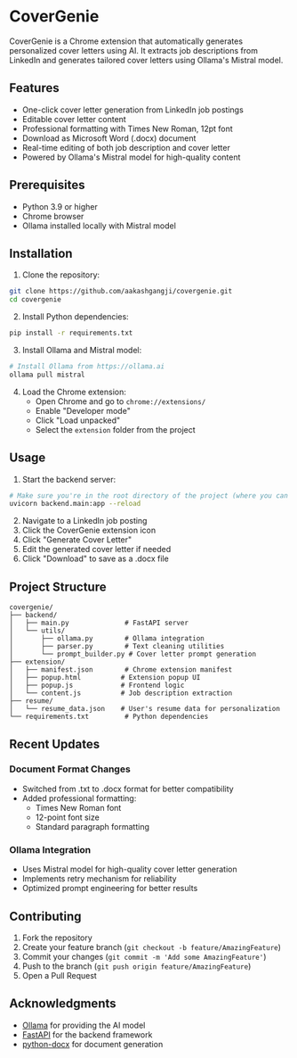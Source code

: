# CoverGenie

CoverGenie is a Chrome extension that automatically generates personalized cover letters using AI. It extracts job descriptions from LinkedIn and generates tailored cover letters using Ollama's Mistral model.

## Features

- One-click cover letter generation from LinkedIn job postings
- Editable cover letter content
- Professional formatting with Times New Roman, 12pt font
- Download as Microsoft Word (.docx) document
- Real-time editing of both job description and cover letter
- Powered by Ollama's Mistral model for high-quality content

## Prerequisites

- Python 3.9 or higher
- Chrome browser
- Ollama installed locally with Mistral model

## Installation

1. Clone the repository:
```bash
git clone https://github.com/aakashgangji/covergenie.git
cd covergenie
```

2. Install Python dependencies:
```bash
pip install -r requirements.txt
```

3. Install Ollama and Mistral model:
```bash
# Install Ollama from https://ollama.ai
ollama pull mistral
```

4. Load the Chrome extension:
   - Open Chrome and go to `chrome://extensions/`
   - Enable "Developer mode"
   - Click "Load unpacked"
   - Select the `extension` folder from the project

## Usage

1. Start the backend server:
```bash
# Make sure you're in the root directory of the project (where you can see both backend/ and resume/ folders)
uvicorn backend.main:app --reload
```

2. Navigate to a LinkedIn job posting
3. Click the CoverGenie extension icon
4. Click "Generate Cover Letter"
5. Edit the generated cover letter if needed
6. Click "Download" to save as a .docx file

## Project Structure

```
covergenie/
├── backend/
│   ├── main.py              # FastAPI server
│   └── utils/
│       ├── ollama.py        # Ollama integration
│       ├── parser.py        # Text cleaning utilities
│       └── prompt_builder.py # Cover letter prompt generation
├── extension/
│   ├── manifest.json        # Chrome extension manifest
│   ├── popup.html          # Extension popup UI
│   ├── popup.js            # Frontend logic
│   └── content.js          # Job description extraction
├── resume/
│   └── resume_data.json    # User's resume data for personalization
└── requirements.txt         # Python dependencies
```

## Recent Updates

### Document Format Changes
- Switched from .txt to .docx format for better compatibility
- Added professional formatting:
  - Times New Roman font
  - 12-point font size
  - Standard paragraph formatting

### Ollama Integration
- Uses Mistral model for high-quality cover letter generation
- Implements retry mechanism for reliability
- Optimized prompt engineering for better results

## Contributing

1. Fork the repository
2. Create your feature branch (`git checkout -b feature/AmazingFeature`)
3. Commit your changes (`git commit -m 'Add some AmazingFeature'`)
4. Push to the branch (`git push origin feature/AmazingFeature`)
5. Open a Pull Request


## Acknowledgments

- [Ollama](https://ollama.ai) for providing the AI model
- [FastAPI](https://fastapi.tiangolo.com/) for the backend framework
- [python-docx](https://python-docx.readthedocs.io/) for document generation

